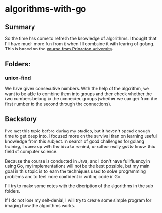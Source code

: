 # algorithms-with-go

## Summary
So the time has come to refresh the knowledge of algorithms. I thought that I'll have much more fun from it when I'll combaine it with learing of golang. This is based on the [course from Princeton university](https://www.coursera.org/learn/algorithms-part1).

## Folders:

### union-find
We have given consecutive numbers. With the help of the algorithm, we want to be able to combine them into groups and then check whether the two numbers belong to the connected groups (whether we can get from the first number to the second through the connections).

## Backstory

I've met this topic before during my studies, but it haven't spend enough time to get deep into. I focused more on the survival than on learning useful knowledge from this subject. In search of good challenges for golang training, I came up with the idea to remind, or rather really get to know, this field of computer science. 

Because the course is conducted in Java, and I don't have full fluency in using Go, my implementations will not be the best possible, but my main goal in this topic is to learn the techniques used to solve programming problems and to feel more confident in writing code in Go.

I'll try to make some notes with the discription of the algorithms in the sub folders.

If I do not lose my self-denial, I will try to create some simple program for imaging how the algorithms works.

